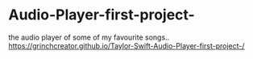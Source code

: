 # Audio-Player-first-project-
the audio player of some of my favourite songs..
https://grinchcreator.github.io/Taylor-Swift-Audio-Player-first-project-/
